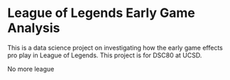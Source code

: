 # League of Legends Early Game Analysis
This is a data science project on investigating how the early game effects pro play in League of Legends. This project is for DSC80 at UCSD.

No more league